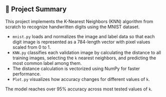 ## 🧠 Project Summary

This project implements the K-Nearest Neighbors (KNN) algorithm from scratch to recognize handwritten digits using the MNIST dataset.

- `mnist.py` loads and normalizes the image and label data so that each digit image is represented as a 784-length vector with pixel values scaled from 0 to 1.
- `KNN.py` classifies each validation image by calculating the distance to all training images, selecting the `k` nearest neighbors, and predicting the most common label among them.
- The distance calculation is vectorized using NumPy for faster performance.
- `Plot.py` visualizes how accuracy changes for different values of `k`.

The model reaches over 95% accuracy across most tested values of `k`.
